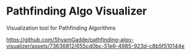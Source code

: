 # Pathfinding Algo Visualizer

Visualization tool for Pathfinding Algorithms

https://github.com/ShyamGadde/pathfinding-algo-visualizer/assets/73636812/655cd0bc-51e6-4985-923d-c8b5f510144e
